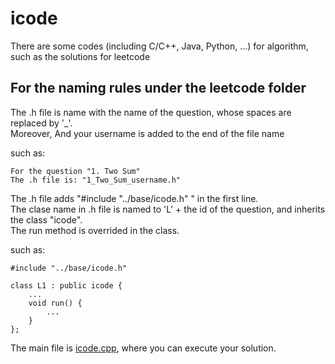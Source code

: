 # icode

There are some codes (including C/C++, Java, Python, ...) for algorithm, such as the solutions for leetcode

## For the naming rules under the leetcode folder

The .h file is name with the name of the question, whose spaces are replaced by '_'.<br/>
Moreover, And your username is added to the end of the file name<br/>

such as:
```
For the question "1. Two Sum"
The .h file is: "1_Two_Sum_username.h"
```

The .h file adds "#include "../base/icode.h" " in the first line.<br/>
The clase name in .h file is named to 'L' + the id of the question, and inherits the class "icode".<br/>
The run method is overrided in the class.<br/>

such as:
```
#include "../base/icode.h"

class L1 : public icode {
    ...
    void run() {
        ...
    }
};
```

The main file is [icode.cpp](https://github.com/Flians/icode/icode.cpp), where you can execute your solution.<br/>
